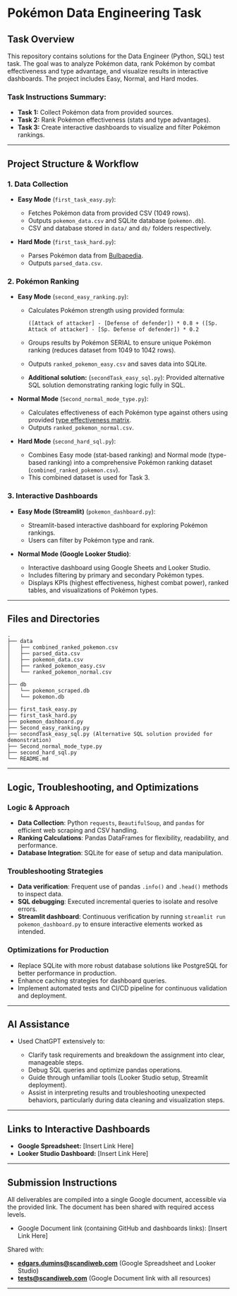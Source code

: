 # Pokémon Data Engineering Task

## Task Overview

This repository contains solutions for the Data Engineer (Python, SQL) test task. The goal was to analyze Pokémon data, rank Pokémon by combat effectiveness and type advantage, and visualize results in interactive dashboards. The project includes Easy, Normal, and Hard modes.

### Task Instructions Summary:

* **Task 1:** Collect Pokémon data from provided sources.
* **Task 2:** Rank Pokémon effectiveness (stats and type advantages).
* **Task 3:** Create interactive dashboards to visualize and filter Pokémon rankings.

---

## Project Structure & Workflow

### 1. Data Collection

* **Easy Mode** (`first_task_easy.py`):

  * Fetches Pokémon data from provided CSV (1049 rows).
  * Outputs `pokemon_data.csv` and SQLite database (`pokemon.db`).
  * CSV and database stored in `data/` and `db/` folders respectively.

* **Hard Mode** (`first_task_hard.py`):

  * Parses Pokémon data from [Bulbapedia](https://bulbapedia.bulbagarden.net/wiki/List_of_Pokémon_by_National_Pokédex_number).
  * Outputs `parsed_data.csv`.

### 2. Pokémon Ranking

* **Easy Mode** (`second_easy_ranking.py`):

  * Calculates Pokémon strength using provided formula:

    ```
    ([Attack of attacker] - [Defense of defender]) * 0.8 + ([Sp. Attack of attacker] - [Sp. Defense of defender]) * 0.2
    ```
  * Groups results by Pokémon SERIAL to ensure unique Pokémon ranking (reduces dataset from 1049 to 1042 rows).
  * Outputs `ranked_pokemon_easy.csv` and saves data into SQLite.
  * **Additional solution:** (`secondTask_easy_sql.py`): Provided alternative SQL solution demonstrating ranking logic fully in SQL.

* **Normal Mode** (`Second_normal_mode_type.py`):

  * Calculates effectiveness of each Pokémon type against others using provided [type effectiveness matrix](https://img.pokemondb.net/images/typechart.png).
  * Outputs `ranked_pokemon_normal.csv`.

* **Hard Mode** (`second_hard_sql.py`):

  * Combines Easy mode (stat-based ranking) and Normal mode (type-based ranking) into a comprehensive Pokémon ranking dataset (`combined_ranked_pokemon.csv`).
  * This combined dataset is used for Task 3.

### 3. Interactive Dashboards

* **Easy Mode (Streamlit)** (`pokemon_dashboard.py`):

  * Streamlit-based interactive dashboard for exploring Pokémon rankings.
  * Users can filter by Pokémon type and rank.

* **Normal Mode (Google Looker Studio)**:

  * Interactive dashboard using Google Sheets and Looker Studio.
  * Includes filtering by primary and secondary Pokémon types.
  * Displays KPIs (highest effectiveness, highest combat power), ranked tables, and visualizations of Pokémon types.

---

## Files and Directories

``` SCANDIWEB_TASK folder
.
├── data
│   ├── combined_ranked_pokemon.csv
│   ├── parsed_data.csv
│   ├── pokemon_data.csv
│   ├── ranked_pokemon_easy.csv
│   └── ranked_pokemon_normal.csv
│
├── db
│   └── pokemon_scraped.db
│   └── pokemon.db
│
├── first_task_easy.py
├── first_task_hard.py
├── pokemon_dashboard.py
├── Second_easy_ranking.py
├── secondTask_easy_sql.py (Alternative SQL solution provided for demonstration)
├── Second_normal_mode_type.py
├── second_hard_sql.py
└── README.md
```

---

## Logic, Troubleshooting, and Optimizations

### Logic & Approach

* **Data Collection**: Python `requests`, `BeautifulSoup`, and `pandas` for efficient web scraping and CSV handling.
* **Ranking Calculations**: Pandas DataFrames for flexibility, readability, and performance.
* **Database Integration**: SQLite for ease of setup and data manipulation.

### Troubleshooting Strategies

* **Data verification**: Frequent use of pandas `.info()` and `.head()` methods to inspect data.
* **SQL debugging**: Executed incremental queries to isolate and resolve errors.
* **Streamlit dashboard**: Continuous verification by running `streamlit run pokemon_dashboard.py` to ensure interactive elements worked as intended.

### Optimizations for Production

* Replace SQLite with more robust database solutions like PostgreSQL for better performance in production.
* Enhance caching strategies for dashboard queries.
* Implement automated tests and CI/CD pipeline for continuous validation and deployment.

---

## AI Assistance

* Used ChatGPT extensively to:

  * Clarify task requirements and breakdown the assignment into clear, manageable steps.
  * Debug SQL queries and optimize pandas operations.
  * Guide through unfamiliar tools (Looker Studio setup, Streamlit deployment).
  * Assist in interpreting results and troubleshooting unexpected behaviors, particularly during data cleaning and visualization steps.

---

## Links to Interactive Dashboards

* **Google Spreadsheet:** \[Insert Link Here]
* **Looker Studio Dashboard:** \[Insert Link Here]

---

## Submission Instructions

All deliverables are compiled into a single Google document, accessible via the provided link. The document has been shared with required access levels.

* Google Document link (containing GitHub and dashboards links): \[Insert Link Here]

Shared with:

* **[edgars.dumins@scandiweb.com](mailto:edgars.dumins@scandiweb.com)** (Google Spreadsheet and Looker Studio)
* **[tests@scandiweb.com](mailto:tests@scandiweb.com)** (Google Document link with all resources)

---
